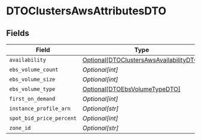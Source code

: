 # DTOClustersAwsAttributesDTO


## Fields

| Field                                                                                           | Type                                                                                            | Required                                                                                        | Description                                                                                     |
| ----------------------------------------------------------------------------------------------- | ----------------------------------------------------------------------------------------------- | ----------------------------------------------------------------------------------------------- | ----------------------------------------------------------------------------------------------- |
| `availability`                                                                                  | [Optional[DTOClustersAwsAvailabilityDTO]](../../models/shared/dtoclustersawsavailabilitydto.md) | :heavy_minus_sign:                                                                              | N/A                                                                                             |
| `ebs_volume_count`                                                                              | *Optional[int]*                                                                                 | :heavy_minus_sign:                                                                              | N/A                                                                                             |
| `ebs_volume_size`                                                                               | *Optional[int]*                                                                                 | :heavy_minus_sign:                                                                              | N/A                                                                                             |
| `ebs_volume_type`                                                                               | [Optional[DTOEbsVolumeTypeDTO]](../../models/shared/dtoebsvolumetypedto.md)                     | :heavy_minus_sign:                                                                              | N/A                                                                                             |
| `first_on_demand`                                                                               | *Optional[int]*                                                                                 | :heavy_minus_sign:                                                                              | N/A                                                                                             |
| `instance_profile_arn`                                                                          | *Optional[str]*                                                                                 | :heavy_minus_sign:                                                                              | N/A                                                                                             |
| `spot_bid_price_percent`                                                                        | *Optional[int]*                                                                                 | :heavy_minus_sign:                                                                              | N/A                                                                                             |
| `zone_id`                                                                                       | *Optional[str]*                                                                                 | :heavy_minus_sign:                                                                              | N/A                                                                                             |